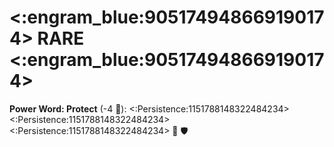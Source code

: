 # <:engram_blue:905174948669190174> RARE <:engram_blue:905174948669190174>

**Power Word: Protect** (-4 🔷): <:Persistence:1151788148322484234><:Persistence:1151788148322484234><:Persistence:1151788148322484234> 🔀 🛡️